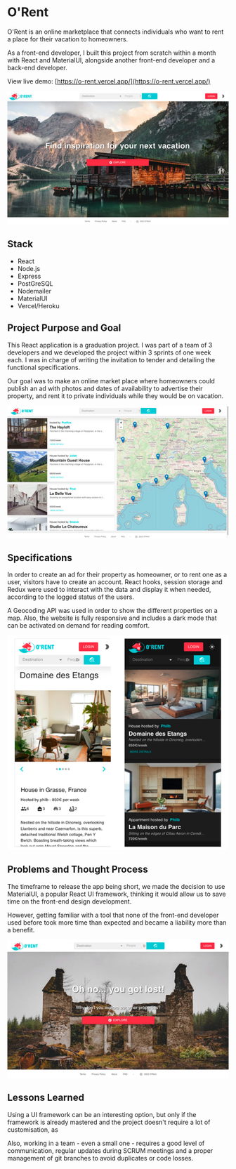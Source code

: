 # O'Rent

O'Rent is an online marketplace that connects individuals who want to rent a place for their vacation to homeowners.

As a front-end developer, I built this project from scratch within a month with React and MaterialUI, alongside another front-end developer and a back-end developer.

View live demo: [https://o-rent.vercel.app/](https://o-rent.vercel.app/)

![Homepage screenshot](/FRONT/src/assets/images/orent-home-lg.jpg?raw=true)

## Stack
- React
- Node.js
- Express
- PostGreSQL
- Nodemailer
- MaterialUI
- Vercel/Heroku

## Project Purpose and Goal
This React application is a graduation project. I was part of a team of 3 developers and we developed the project within 3 sprints of one week each. I was in charge of writing the invitation to tender and detailing the functional specifications. 

Our goal was to make an online market place where homeowners could publish an ad with photos and dates of availability to advertise their property, and rent it to private individuals while they would be on vacation.

![Property list screenshot](/FRONT/src/assets/images/orent-map-lg.jpg?raw=true)

## Specifications
In order to create an ad for their property as homeowner, or to rent one as a user, visitors have to create an account. React hooks, session storage and Redux were used to interact with the data and display it when needed, according to the logged status of the users. 

A Geocoding API was used in order to show the different properties on a map. Also, the website is fully responsive and includes a dark mode that can be activated on demand for reading comfort. 

![Responsive version screenshot](/FRONT/src/assets/images/orent-responsive-lg.png?raw=true)

## Problems and Thought Process
The timeframe to release the app being short, we made the decision to use MaterialUI, a popular React UI framework, thinking it would allow us to save time on the front-end design development.

However, getting familiar with a tool that none of the front-end developer used before took more time than expected and became a liability more than a benefit. 

![Page 404 screenshot](/FRONT/src/assets/images/orent-404-lg.jpg?raw=true)

## Lessons Learned

Using a UI framework can be an interesting option, but only if the framework is already mastered and the project doesn't require a lot of customisation, as 

Also, working in a team - even a small one - requires a good level of communication, regular updates during SCRUM meetings and a proper management of git branches to avoid duplicates or code losses. 
